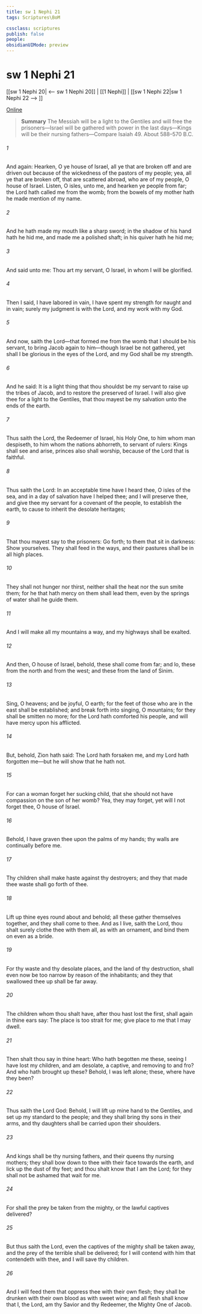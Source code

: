 ```yaml
---
title: sw 1 Nephi 21
tags: Scriptures\BoM

cssclass: scriptures
publish: false
people:
obsidianUIMode: preview
---
```


# sw 1 Nephi 21
[[sw 1 Nephi 20| <-- sw 1 Nephi 20]] | [[1 Nephi]] | [[sw 1 Nephi 22|sw 1 Nephi 22 --> ]]

[Online](https://churchofjesuschrist.org/study/scriptures/bofm/1-ne/21?lang=eng)

> __Summary__
The Messiah will be a light to the Gentiles and will free the prisoners—Israel will be gathered with power in the last days—Kings will be their nursing fathers—Compare Isaiah 49. About 588–570 B.C.

###### 1 
And again: Hearken, O ye house of Israel, all ye that are broken off and are driven out because of the wickedness of the pastors of my people; yea, all ye that are broken off, that are scattered abroad, who are of my people, O house of Israel. Listen, O isles, unto me, and hearken ye people from far; the Lord hath called me from the womb; from the bowels of my mother hath he made mention of my name.

###### 2 
And he hath made my mouth like a sharp sword; in the shadow of his hand hath he hid me, and made me a polished shaft; in his quiver hath he hid me;

###### 3 
And said unto me: Thou art my servant, O Israel, in whom I will be glorified.

###### 4 
Then I said, I have labored in vain, I have spent my strength for naught and in vain; surely my judgment is with the Lord, and my work with my God.

###### 5 
And now, saith the Lord—that formed me from the womb that I should be his servant, to bring Jacob again to him—though Israel be not gathered, yet shall I be glorious in the eyes of the Lord, and my God shall be my strength.

###### 6 
And he said: It is a light thing that thou shouldst be my servant to raise up the tribes of Jacob, and to restore the preserved of Israel. I will also give thee for a light to the Gentiles, that thou mayest be my salvation unto the ends of the earth.

###### 7 
Thus saith the Lord, the Redeemer of Israel, his Holy One, to him whom man despiseth, to him whom the nations abhorreth, to servant of rulers: Kings shall see and arise, princes also shall worship, because of the Lord that is faithful.

###### 8 
Thus saith the Lord: In an acceptable time have I heard thee, O isles of the sea, and in a day of salvation have I helped thee; and I will preserve thee, and give thee my servant for a covenant of the people, to establish the earth, to cause to inherit the desolate heritages;

###### 9 
That thou mayest say to the prisoners: Go forth; to them that sit in darkness: Show yourselves. They shall feed in the ways, and their pastures shall be in all high places.

###### 10 
They shall not hunger nor thirst, neither shall the heat nor the sun smite them; for he that hath mercy on them shall lead them, even by the springs of water shall he guide them.

###### 11 
And I will make all my mountains a way, and my highways shall be exalted.

###### 12 
And then, O house of Israel, behold, these shall come from far; and lo, these from the north and from the west; and these from the land of Sinim.

###### 13 
Sing, O heavens; and be joyful, O earth; for the feet of those who are in the east shall be established; and break forth into singing, O mountains; for they shall be smitten no more; for the Lord hath comforted his people, and will have mercy upon his afflicted.

###### 14 
But, behold, Zion hath said: The Lord hath forsaken me, and my Lord hath forgotten me—but he will show that he hath not.

###### 15 
For can a woman forget her sucking child, that she should not have compassion on the son of her womb? Yea, they may forget, yet will I not forget thee, O house of Israel.

###### 16 
Behold, I have graven thee upon the palms of my hands; thy walls are continually before me.

###### 17 
Thy children shall make haste against thy destroyers; and they that made thee waste shall go forth of thee.

###### 18 
Lift up thine eyes round about and behold; all these gather themselves together, and they shall come to thee. And as I live, saith the Lord, thou shalt surely clothe thee with them all, as with an ornament, and bind them on even as a bride.

###### 19 
For thy waste and thy desolate places, and the land of thy destruction, shall even now be too narrow by reason of the inhabitants; and they that swallowed thee up shall be far away.

###### 20 
The children whom thou shalt have, after thou hast lost the first, shall again in thine ears say: The place is too strait for me; give place to me that I may dwell.

###### 21 
Then shalt thou say in thine heart: Who hath begotten me these, seeing I have lost my children, and am desolate, a captive, and removing to and fro? And who hath brought up these? Behold, I was left alone; these, where have they been?

###### 22 
Thus saith the Lord God: Behold, I will lift up mine hand to the Gentiles, and set up my standard to the people; and they shall bring thy sons in their arms, and thy daughters shall be carried upon their shoulders.

###### 23 
And kings shall be thy nursing fathers, and their queens thy nursing mothers; they shall bow down to thee with their face towards the earth, and lick up the dust of thy feet; and thou shalt know that I am the Lord; for they shall not be ashamed that wait for me.

###### 24 
For shall the prey be taken from the mighty, or the lawful captives delivered?

###### 25 
But thus saith the Lord, even the captives of the mighty shall be taken away, and the prey of the terrible shall be delivered; for I will contend with him that contendeth with thee, and I will save thy children.

###### 26 
And I will feed them that oppress thee with their own flesh; they shall be drunken with their own blood as with sweet wine; and all flesh shall know that I, the Lord, am thy Savior and thy Redeemer, the Mighty One of Jacob.

